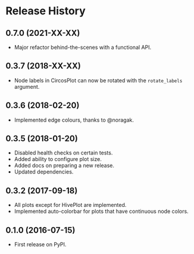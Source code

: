 # Release History

## 0.7.0 (2021-XX-XX)

* Major refactor behind-the-scenes with a functional API.

## 0.3.7 (2018-XX-XX)

* Node labels in CircosPlot can now be rotated with the `rotate_labels`
  argument.

## 0.3.6 (2018-02-20)

* Implemented edge colours, thanks to @noragak.

## 0.3.5 (2018-01-20)

* Disabled health checks on certain tests.
* Added ability to configure plot size.
* Added docs on preparing a new release.
* Updated dependencies.

## 0.3.2 (2017-09-18)

* All plots except for HivePlot are implemented.
* Implemented auto-colorbar for plots that have continuous node colors.

## 0.1.0 (2016-07-15)

* First release on PyPI.
